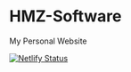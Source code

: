 # HMZ-Software
My Personal Website 

[![Netlify Status](https://api.netlify.com/api/v1/badges/4c126e72-b847-415d-8a5c-45337d449c87/deploy-status)](https://app.netlify.com/sites/hmz-software/deploys)
